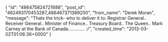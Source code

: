  {
   "id": "486475824721688",
   "post_id": "462493170453287_486467371389200",
   "from_name": "Derek Moran",
   "message": "Thats the trick- who to deliver it to: Registrar General.. Receiver General.. Minister of Finance.. Treasury Board.. The Queen.. Mark Carney at the Bank of Canada............. :/",
   "created_time": "2013-03-02T01:06:36+0000"
 }
